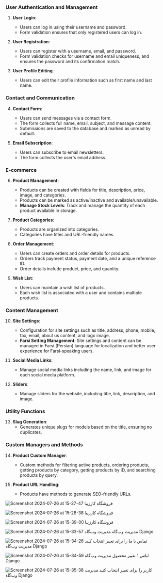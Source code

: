 ### User Authentication and Management

1. **User Login**:
   
   - Users can log in using their username and password.
   - Form validation ensures that only registered users can log in.

2. **User Registration**:
   
   - Users can register with a username, email, and password.
   - Form validation checks for username and email uniqueness, and ensures the password and its confirmation match.

3. **User Profile Editing**:
   
   - Users can edit their profile information such as first name and last name.

### Contact and Communication

4. **Contact Form**:
   
   - Users can send messages via a contact form.
   - The form collects full name, email, subject, and message content.
   - Submissions are saved to the database and marked as unread by default.

5. **Email Subscription**:
   
   - Users can subscribe to email newsletters.
   - The form collects the user's email address.

### E-commerce

6. **Product Management**:
   
   - Products can be created with fields for title, description, price, image, and categories.
   - Products can be marked as active/inactive and available/unavailable.
   - **Manage Stock Levels**: Track and manage the quantity of each product available in storage.

7. **Product Categories**:
   
   - Products are organized into categories.
   - Categories have titles and URL-friendly names.

8. **Order Management**:
   
   - Users can create orders and order details for products.
   - Orders track payment status, payment date, and a unique reference ID.
   - Order details include product, price, and quantity.

9. **Wish List**:
   
   - Users can maintain a wish list of products.
   - Each wish list is associated with a user and contains multiple products.

### Content Management

10. **Site Settings**:
    
    - Configuration for site settings such as title, address, phone, mobile, fax, email, about us content, and logo image.
    - **Farsi Setting Management**: Site settings and content can be managed in Farsi (Persian) language for localization and better user experience for Farsi-speaking users.

11. **Social Media Links**:
    
    - Manage social media links including the name, link, and image for each social media platform.

12. **Sliders**:
    
    - Manage sliders for the website, including title, link, description, and image.

### Utility Functions

13. **Slug Generation**:
    - Generates unique slugs for models based on the title, ensuring no duplicates.

### Custom Managers and Methods

14. **Product Custom Manager**:
    
    - Custom methods for filtering active products, ordering products, getting products by category, getting products by ID, and searching products by query.

15. **Product URL Handling**:
    
    - Products have methods to generate SEO-friendly URLs.

![Screenshot 2024-07-26 at 15-27-47 فروشگاه کارزیبا](https://github.com/user-attachments/assets/818ba845-01be-49ab-8b12-3d7477a1fb28)

![Screenshot 2024-07-26 at 15-28-38 فروشگاه کارزیبا](https://github.com/user-attachments/assets/d7fc766a-d1b9-43d9-b223-65fd5ec8194c)

![Screenshot 2024-07-26 at 15-39-00 فروشگاه کارزیبا](https://github.com/user-attachments/assets/7e3678a9-cebf-42ed-bf91-2ad8eb041f1f)

![Screenshot 2024-07-26 at 15-33-57 مدیریت وب‌گاه مدیریت وب‌گاه Django](https://github.com/user-attachments/assets/d7641e92-a7ee-4e29-a88d-6e3de3158676)

![Screenshot 2024-07-26 at 15-34-26 تماس با ما را برای تغییر انتخاب کنید مدیریت وب‌گاه Django](https://github.com/user-attachments/assets/9793ae8f-6506-4b7b-8ba1-36bb85d4e8c0)

![Screenshot 2024-07-26 at 15-34-59 لباس 1 تغییر محصول مدیریت وب‌گاه Django](https://github.com/user-attachments/assets/42ba0ca1-1424-4722-acc1-d1d646309325)

![Screenshot 2024-07-26 at 15-35-38 کاربر را برای تغییر انتخاب کنید مدیریت وب‌گاه Django](https://github.com/user-attachments/assets/9cd781b4-cd1b-41f0-bd03-f194d33d81e8)

